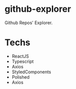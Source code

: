 # github-explorer
Github Repos' Explorer.

# Techs
- ReactJS
- Typescript
- Axios
- StyledComponents
- Polished
- Axios
